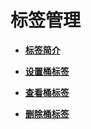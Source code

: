 # 标签管理<a name="ZH-CN_TOPIC_0142815444"></a>

-   **[标签简介](标签简介.md)**  

-   **[设置桶标签](设置桶标签.md)**  

-   **[查看桶标签](查看桶标签.md)**  

-   **[删除桶标签](删除桶标签.md)**  


